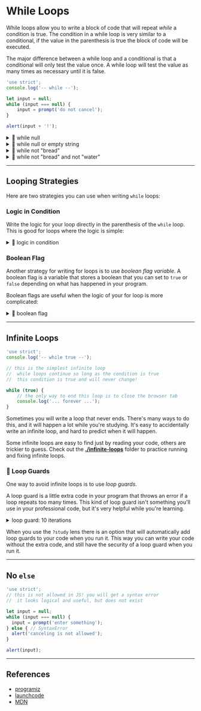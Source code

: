 # While Loops

While loops allow you to write a block of code that will repeat _while_ a
condition is true. The condition in a while loop is very similar to a
conditional, if the value in the parenthesis is true the block of code will be
executed.

The major difference between a while loop and a conditional is that a
conditional will only test the value once. A while loop will test the value as
many times as necessary until it is false.

```js
'use strict';
console.log('-- while --');

let input = null;
while (input === null) {
	input = prompt('do not cancel');
}

alert(input + '!');
```

<details>
<summary>🥚 while null</summary>

```js
'use strict';
console.log('-- while null --');

let input = null;

// continue prompting the user until they enter
//  an empty string is ok, because it is not canceling
while (input === null) {
	input = prompt('do not cancel');
}

alert(input + '!');
```

</details>
<details>
<summary>🥚 while null or empty string</summary>

```js
'use strict';
console.log('-- while null or empty string --');

let input = null;

// continue prompting the user until they enter something
//  an empty string is not allowed!
while (input === null || input === '') {
	input = prompt('enter something');
}

alert(input + '!');
```

</details>
<details>
<summary>🥚 while not "bread"</summary>

```js
'use strict';
console.log('-- while not "bread" --');

let input = null;

// continue prompting the user until they enter "bread"
//  this loop is different because it finishes when the user's input IS a specific value
//  the other loops ended when the user's input was NOT a specific value
while (input !== 'bread') {
	input = prompt('enter "bread"');
}

alert(input + '!');
```

</details>
<details>
<summary>🥚 while not "bread" and not "water"</summary>

```js
'use strict';
console.log('-- while not "bread" or "water" --');

let input = null;

// continue prompting the user until they enter "bread" or "water"
//  notice that this example use !== with &&, but the previous used === with ||
while (input !== 'bread' && input !== 'water') {
	input = prompt('enter "bread" or "water"');
}

alert(input + '!');
```

</details>

---

## Looping Strategies

Here are two strategies you can use when writing `while` loops:

### Logic in Condition

Write the logic for your loop directly in the parenthesis of the `while` loop.
This is good for loops where the logic is simple:

<details>
<summary>🥚 logic in condition</summary>

```js
'use strict';
// yup, nothing new here
// all of the examples so far have been written this way

let input = null;
while (input === null) {
	input = prompt('do not cancel');
}
alert(input);
```

</details>

### Boolean Flag

Another strategy for writing for loops is to use _boolean flag variable_. A
boolean flag is a variable that stores a boolean that you can set to `true` or
`false` depending on what has happened in your program.

Boolean flags are useful when the logic of your for loop is more complicated:

<details>
<summary>🐣 boolean flag</summary>

```js
'use strict';
let input = '';
let prompting = true;
while (prompting) {
	input = prompt(
		'enter something longer than 4 characters, or "cancel" to leave'
	);
	if (input === null) {
		prompting = false;
		input = 'you canceled';
	} else if (input.length > 4) {
		prompting = false;
	}
}
alert(input);
```

</details>

---

## Infinite Loops

```js
'use strict';
console.log('-- while true --');

// this is the simplest infinite loop
//  while loops continue so long as the condition is true
//  this condition is true and will never change!

while (true) {
	// the only way to end this loop is to close the browser tab
	console.log('... forever ...');
}
```

Sometimes you will write a loop that never ends. There's many ways to do this,
and it will happen a lot while you're studying. It's easy to accidentally write
an infinite loop, and hard to predict when it will happen.

Some infinite loops are easy to find just by reading your code, others are
trickier to guess. Check out the **[./infinite-loops](./infinite-loops)** folder
to practice running and fixing infinite loops.

### 🐣 Loop Guards

One way to avoid infinite loops is to use _loop guards_.

A loop guard is a little extra code in your program that throws an error if a
loop repeats too many times. This kind of loop guard isn't something you'll use
in your professional code, but it's very helpful while you're learning.

<details>
<summary>loop guard: 10 iterations</summary>

```js
'use strict';
console.log('-- loop guard: 10 iterations --');

let loopGuard = 0;
while (true) {
	loopGuard = loopGuard + 1;
	if (loopGuard > 10) {
		throw new RangeError('loopGuard exceeded 10 iterations');
	}

	console.log('(not) forever');
}
```

</details>

When you use the `?study` lens there is an option that will automatically add
loop guards to your code when you run it. This way you can write your code
without the extra code, and still have the security of a loop guard when you run
it.

---

## No `else`

```js
'use strict';
// this is not allowed in JS! you will get a syntax error
//  it looks logical and useful, but does not exist

let input = null;
while (input === null) {
  input = prompt('enter something');
} else { // SyntaxError
  alert('canceling is not allowed');
}

alert(input);
```

---

## References

- [programiz](https://www.programiz.com/javascript/while-loop)
- [launchcode](https://education.launchcode.org/intro-to-professional-web-dev/chapters/loops/while-loops.html)
- [MDN](https://developer.mozilla.org/en-US/docs/Web/JavaScript/Reference/Statements/while)
